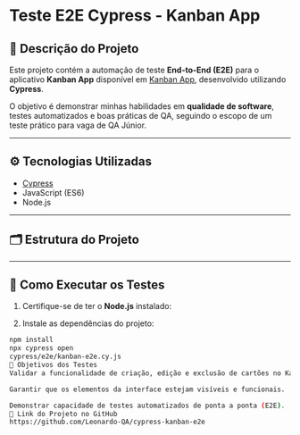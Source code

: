 # Teste E2E Cypress - Kanban App

## 📝 Descrição do Projeto
Este projeto contém a automação de teste **End-to-End (E2E)** para o aplicativo **Kanban App** disponível em [Kanban App](https://kanban-dusky-five.vercel.app/), desenvolvido utilizando **Cypress**.  

O objetivo é demonstrar minhas habilidades em **qualidade de software**, testes automatizados e boas práticas de QA, seguindo o escopo de um teste prático para vaga de QA Júnior.

---

## ⚙️ Tecnologias Utilizadas
- [Cypress](https://www.cypress.io/)  
- JavaScript (ES6)  
- Node.js  

---

## 🗂 Estrutura do Projeto

---

## 🚀 Como Executar os Testes

1. Certifique-se de ter o **Node.js** instalado:  

2. Instale as dependências do projeto:
```bash
npm install
npx cypress open
cypress/e2e/kanban-e2e.cy.js
📌 Objetivos dos Testes
Validar a funcionalidade de criação, edição e exclusão de cartões no Kanban App.

Garantir que os elementos da interface estejam visíveis e funcionais.

Demonstrar capacidade de testes automatizados de ponta a ponta (E2E).
🔗 Link do Projeto no GitHub
https://github.com/Leonardo-QA/cypress-kanban-e2e
